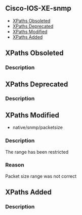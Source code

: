 ## Cisco-IOS-XE-snmp


- [XPaths Obsoleted](#xpaths-obsoleted)
- [XPaths Deprecated](#xpaths-deprecated)
- [XPaths Modified](#xpaths-modified)
- [XPaths Added](#xpaths-added)

## XPaths Obsoleted

### Description

## XPaths Deprecated

### Description

## XPaths Modified

- native/snmp/packetsize

### Description

The range has been restricted

### Reason

Packet size range was not correct

## XPaths Added

### Description
